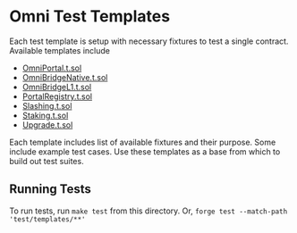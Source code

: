# Omni Test Templates

Each test template is setup with necessary fixtures to test a single contract. Available templates include

- [OmniPortal.t.sol](./OmniPortal.t.sol)
- [OmniBridgeNative.t.sol](./OmniBridgeNative.t.sol)
- [OmniBridgeL1.t.sol](./OmniBridgeL1.t.sol)
- [PortalRegistry.t.sol](./PortalRegistry.t.sol)
- [Slashing.t.sol](./Slashing.t.sol)
- [Staking.t.sol](./Staking.t.sol)
- [Upgrade.t.sol](./Upgrade.t.sol)

Each template includes list of available fixtures and their purpose. Some include example test cases. Use these templates as a base from which to build out test suites.

## Running Tests

To run tests, run `make test` from this directory. Or, `forge test --match-path 'test/templates/**'`

